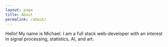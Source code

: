 ```yaml
---
layout: page
title: About
permalink: /about/
---
```


Hello! My name is Michael. I am a full stack web-developer with an interest in signal processing, statistics, AI, and art. 